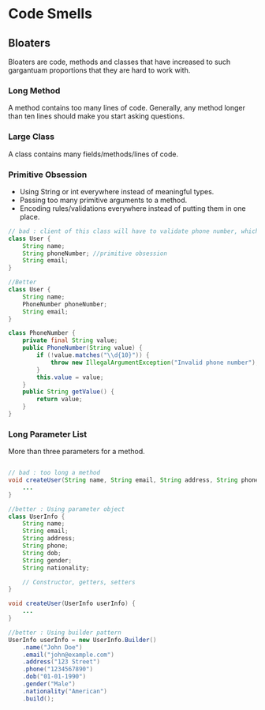# Code Smells

## Bloaters

Bloaters are code, methods and classes that have increased to such gargantuam proportions that they are hard to work
with.

### Long Method

A method contains too many lines of code. Generally, any method longer than ten lines should make you start asking 
questions.

### Large Class

A class contains many fields/methods/lines of code.

### Primitive Obsession

-  Using String or int everywhere instead of meaningful types.
-  Passing too many primitive arguments to a method.
-  Encoding rules/validations everywhere instead of putting them in one place.

```java
// bad : client of this class will have to validate phone number, which is bad.
class User {
    String name;
    String phoneNumber; //primitive obsession
    String email;
}

//Better
class User {
    String name;
    PhoneNumber phoneNumber;
    String email;
}

class PhoneNumber {
    private final String value;
    public PhoneNumber(String value) {
        if (!value.matches("\\d{10}")) {
            throw new IllegalArgumentException("Invalid phone number");
        }
        this.value = value;
    }    
    public String getValue() {
        return value;
    }
}

```
### Long Parameter List

More than three parameters for a method.

```java

// bad : too long a method
void createUser(String name, String email, String address, String phone, String dob, String gender, String nationality) { 
    ...
}

//better : Using parameter object
class UserInfo {
    String name;
    String email;
    String address;
    String phone;
    String dob;
    String gender;
    String nationality;

    // Constructor, getters, setters
}

void createUser(UserInfo userInfo) {
    ...
}

//better : Using builder pattern
UserInfo userInfo = new UserInfo.Builder()
    .name("John Doe")
    .email("john@example.com")
    .address("123 Street")
    .phone("1234567890")
    .dob("01-01-1990")
    .gender("Male")
    .nationality("American")
    .build();
```
